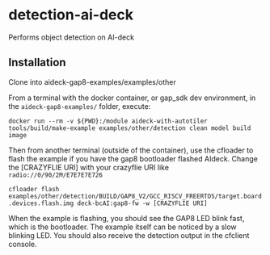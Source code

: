 # detection-ai-deck
Performs object detection on AI-deck

## Installation
Clone into aideck-gap8-examples/examples/other

From a terminal with the docker container, or gap_sdk dev environment, in the `aideck-gap8-examples/` folder, execute:

```docker run --rm -v ${PWD}:/module aideck-with-autotiler tools/build/make-example examples/other/detection clean model build image```

Then from another terminal (outside of the container), use the cfloader to flash the example if you have the gap8 bootloader flashed AIdeck. Change the [CRAZYFLIE URI] with your crazyflie URI like `radio://0/90/2M/E7E7E7E726`

```cfloader flash examples/other/detection/BUILD/GAP8_V2/GCC_RISCV_FREERTOS/target.board.devices.flash.img deck-bcAI:gap8-fw -w [CRAZYFLIE URI]```

When the example is flashing, you should see the GAP8 LED blink fast, which is the bootloader. The example itself can be noticed by a slow blinking LED. You should also receive the detection output in the cfclient console.
